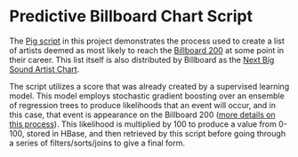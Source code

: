 Predictive Billboard Chart Script
==============

The [Pig script](nbs_chart.pig) in this project demonstrates the process used to create a list of artists deemed as most likely to reach the [Billboard 200](http://en.wikipedia.org/wiki/Billboard_200) at some point in their career.  This list itself is also distributed by Billboard as the [Next Big Sound Artist Chart](http://www.billboard.com/charts/next-big-sound-25).

The script utilizes a score that was already created by a supervised learning model.  This model employs stochastic gradient boosting over an ensemble of regression trees to produce likelihoods that an event will occur, and in this case, that event is appearance on the Billboard 200 ([more details on this process](http://making.nextbigsound.com/post/68287169332/predicting-next-years-breakout-artists)).  This likelihood is multiplied by 100 to produce a value from 0-100, stored in HBase, and then retrieved by this script before going through a series of filters/sorts/joins to give a final form.
